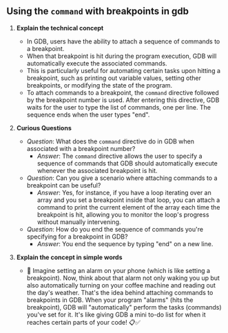 **Using the `command` with breakpoints in gdb**
---

1. **Explain the technical concept**
   - In GDB, users have the ability to attach a sequence of commands to a breakpoint. 
   - When that breakpoint is hit during the program execution, GDB will automatically execute the associated commands.
   - This is particularly useful for automating certain tasks upon hitting a breakpoint, such as printing out variable values, setting other breakpoints, or modifying the state of the program.
   - To attach commands to a breakpoint, the `command` directive followed by the breakpoint number is used. After entering this directive, GDB waits for the user to type the list of commands, one per line. The sequence ends when the user types "end".
  
2. **Curious Questions**
   - *Question*: What does the `command` directive do in GDB when associated with a breakpoint number?
     - *Answer*: The `command` directive allows the user to specify a sequence of commands that GDB should automatically execute whenever the associated breakpoint is hit.
   - *Question*: Can you give a scenario where attaching commands to a breakpoint can be useful?
     - *Answer*: Yes, for instance, if you have a loop iterating over an array and you set a breakpoint inside that loop, you can attach a command to print the current element of the array each time the breakpoint is hit, allowing you to monitor the loop's progress without manually intervening.
   - *Question*: How do you end the sequence of commands you're specifying for a breakpoint in GDB?
     - *Answer*: You end the sequence by typing "end" on a new line.

3. **Explain the concept in simple words**
   - 🎯 Imagine setting an alarm on your phone (which is like setting a breakpoint). Now, think about that alarm not only waking you up but also automatically turning on your coffee machine and reading out the day's weather. That's the idea behind attaching commands to breakpoints in GDB. When your program "alarms" (hits the breakpoint), GDB will "automatically" perform the tasks (commands) you've set for it. It's like giving GDB a mini to-do list for when it reaches certain parts of your code! 📋✅